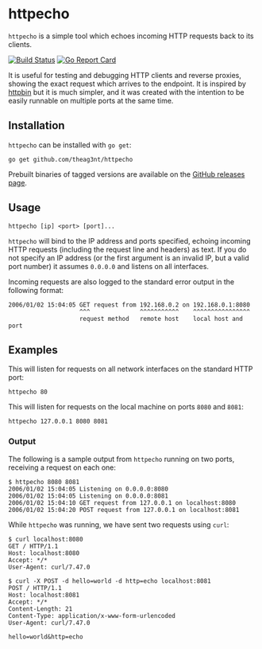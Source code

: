 # httpecho

`httpecho` is a simple tool which echoes incoming HTTP requests back to its clients.

[![Build Status](https://github.com/theag3nt/httpecho/actions/workflows/go.yml/badge.svg)](https://github.com/theag3nt/httpecho/actions/workflows/go.yml)
[![Go Report Card](https://goreportcard.com/badge/github.com/theag3nt/httpecho)](https://goreportcard.com/report/github.com/theag3nt/httpecho)

It is useful for testing and debugging HTTP clients and reverse proxies, showing the exact request which arrives to the endpoint. It is inspired by [httpbin](https://github.com/kennethreitz/httpbin) but it is much simpler, and it was created with the intention to be easily runnable on multiple ports at the same time.

## Installation

`httpecho` can be installed with `go get`:

    go get github.com/theag3nt/httpecho

Prebuilt binaries of tagged versions are available on the [GitHub releases page](https://github.com/theag3nt/httpecho/releases).

## Usage

    httpecho [ip] <port> [port]...

`httpecho` will bind to the IP address and ports specified, echoing incoming HTTP requests (including the request line and headers) as text. If you do not specify an IP address (or the first argument is an invalid IP, but a valid port number) it assumes `0.0.0.0` and listens on all interfaces.

Incoming requests are also logged to the standard error output in the following format:

    2006/01/02 15:04:05 GET request from 192.168.0.2 on 192.168.0.1:8080
                        ^^^              ^^^^^^^^^^^    ^^^^^^^^^^^^^^^^
                        request method   remote host    local host and port
## Examples

This will listen for requests on all network interfaces on the standard HTTP port:

    httpecho 80

This will listen for requests on the local machine on ports `8080` and `8081`:

    httpecho 127.0.0.1 8080 8081

### Output

The following is a sample output from `httpecho` running on two ports, receiving a request on each one:

    $ httpecho 8080 8081
    2006/01/02 15:04:05 Listening on 0.0.0.0:8080
    2006/01/02 15:04:05 Listening on 0.0.0.0:8081
    2006/01/02 15:04:10 GET request from 127.0.0.1 on localhost:8080
    2006/01/02 15:04:20 POST request from 127.0.0.1 on localhost:8081

While `httpecho` was running, we have sent two requests using `curl`:

    $ curl localhost:8080
    GET / HTTP/1.1
    Host: localhost:8080
    Accept: */*
    User-Agent: curl/7.47.0

    $ curl -X POST -d hello=world -d http=echo localhost:8081
    POST / HTTP/1.1
    Host: localhost:8081
    Accept: */*
    Content-Length: 21
    Content-Type: application/x-www-form-urlencoded
    User-Agent: curl/7.47.0

    hello=world&http=echo
